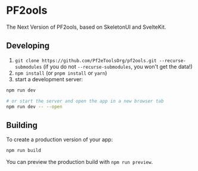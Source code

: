 # PF2ools

The Next Version of PF2ools, based on SkeletonUI and SvelteKit.

## Developing

1. `git clone https://github.com/Pf2eToolsOrg/pf2ools.git --recurse-submodules` (if you do not `--recurse-submodules`, you won't get the data!)
2. `npm install` (or `pnpm install` or `yarn`)
3. start a development server:

```bash
npm run dev

# or start the server and open the app in a new browser tab
npm run dev -- --open
```

## Building

To create a production version of your app:

```bash
npm run build
```

You can preview the production build with `npm run preview`.
